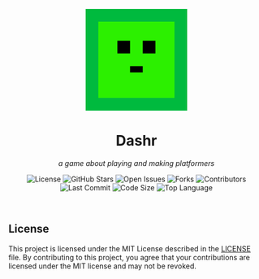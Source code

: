 <p align="center">
  <img src="images/logo.png" alt="Logo" width="200" height="200"/>
</p>

<h1 align="center">Dashr</h1>

<p align="center">
  <em>a game about playing and making platformers</em>
</p>

<p align="center">
  <!-- License -->
  <a href="https://github.com/dashrgame/dashr/blob/main/LICENSE" style="text-decoration: none;">
    <img src="https://img.shields.io/github/license/dashrgame/dashr?style=flat-square&logo=opensourceinitiative&color=34c759" alt="License">
  </a>
  <!-- Stars -->
  <a href="https://github.com/dashrgame/dashr/stargazers" style="text-decoration: none;">
    <img src="https://img.shields.io/github/stars/dashrgame/dashr?style=flat-square&logo=star&color=f2a900" alt="GitHub Stars">
  </a>
  <!-- Issues -->
  <a href="https://github.com/dashrgame/dashr/issues" style="text-decoration: none;">
    <img src="https://img.shields.io/github/issues/dashrgame/dashr?style=flat-square&logo=github&color=ff6f61" alt="Open Issues">
  </a>
  <!-- Forks -->
  <a href="https://github.com/dashrgame/dashr/network/members" style="text-decoration: none;">
    <img src="https://img.shields.io/github/forks/dashrgame/dashr?style=flat-square&logo=github&color=9059ff" alt="Forks">
  </a>
  <!-- Contributors -->
  <a href="https://github.com/dashrgame/dashr/graphs/contributors" style="text-decoration: none;">
    <img src="https://img.shields.io/github/contributors/dashrgame/dashr?style=flat-square&logo=github&color=20c997" alt="Contributors">
  </a>
  <!-- Last Commit -->
  <img src="https://img.shields.io/github/last-commit/dashrgame/dashr?style=flat-square&logo=git&color=ffb347" alt="Last Commit">
  <!-- Code Size -->
  <img src="https://img.shields.io/github/languages/code-size/dashrgame/dashr?style=flat-square&logo=files&color=6c757d" alt="Code Size">
  <!-- Top Language -->
  <img src="https://img.shields.io/github/languages/top/dashrgame/dashr?style=flat-square&color=4f8cc9" alt="Top Language">
</p>

<br/>

## License

This project is licensed under the MIT License described in the [LICENSE](LICENSE) file.
By contributing to this project, you agree that your contributions are licensed under the MIT license and may not be revoked.
